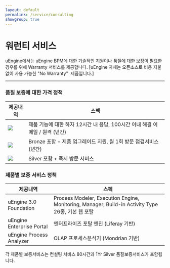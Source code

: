 ```yaml
---
layout: default
permalink: /service/consulting
showgroup: true
---
```


# 워런티 서비스   
uEngine에서는 uEngine BPM에 대한 기술적인 지원이나 품질에 대한 보장이 필요한 경우를 위해 Warranty 서비스를 제공합니다.
[uEngine 자체는 오픈소스로 비용 지불 없이 사용 가능한 "No Warranty"  제품입니다.]   
    
---    
     
### 품질 보증에 대한 가격 정책  

| 제공내역 | 스펙                                                                         |
|----------|------------------------------------------------------------------------------|
|<img src="http://uengine.org/html/images/service/medal1.gif">| 제품 기능에 대한 하자 12시간 내 응답, 100시간 이내 해결 이메일 / 원격 (년간) |
|<img src="http://uengine.org/html/images/service/medal2.gif">| Bronze 포함 + 제품 업그레이드 지원, 월 1회 방문 점검서비스 (년간)            |
|<img src="http://uengine.org/html/images/service/medal3.gif">| Silver 포함 + 즉시 방문 서비스                                               |
    
       
   
### 제품별 보증 서비스 정책  

| 제공내역                  | 스펙                                                                                              |
|---------------------------|---------------------------------------------------------------------------------------------------|
| uEngine 3.0 Foundation    | Process Modeler, Execution Engine, Monitoring, Manager, Build-in Activity Type 26종, 기본 웹 포탈 |
| uEngine Enterprise Portal | 엔터프라이즈 포탈 엔진 (Liferay 기반)                                                             |
| uEngine Process Analyzer  | OLAP 프로세스분석기 (Mondrian 기반)                                                               |
  
각 제품별 보증서비스는 컨설팅 서비스 80시간과 1Yr Silver 품질보증서비스가 포함됩니다.
